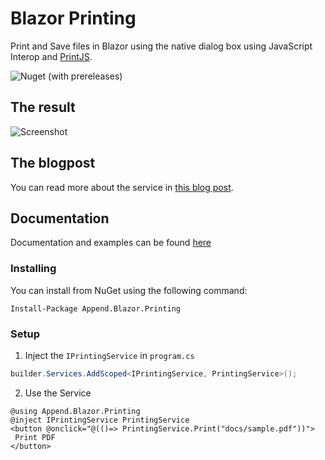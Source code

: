 # Blazor Printing
Print and Save files in Blazor using the native dialog box using JavaScript Interop and [PrintJS](https://printjs.crabbly.com/).

![Nuget (with prereleases)](https://img.shields.io/nuget/vpre/Append.Blazor.Printing?style=flat-square)

## The result
![Screenshot](https://i.imgur.com/a0O6zwE.gif)

## The blogpost
You can read more about the service in [this blog post](https://medium.com/@benjaminvertonghen/printing-pdfs-in-blazor-8dff559101f9).

## Documentation
Documentation and examples can be found [here](https://blazor-printing.append.be/)

### Installing

You can install from NuGet using the following command:

`Install-Package Append.Blazor.Printing`

### Setup

1. Inject the `IPrintingService` in `program.cs`
  ```cs
  builder.Services.AddScoped<IPrintingService, PrintingService>();
  ```
2. Use the Service
  ```razor
  @using Append.Blazor.Printing
  @inject IPrintingService PrintingService
  <button @onclick="@(()=> PrintingService.Print("docs/sample.pdf"))">
   Print PDF
  </button>
  ```
